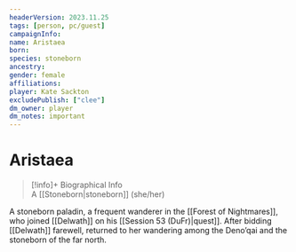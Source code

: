 ```yaml
---
headerVersion: 2023.11.25
tags: [person, pc/guest]
campaignInfo:
name: Aristaea
born:
species: stoneborn
ancestry:
gender: female
affiliations:
player: Kate Sackton
excludePublish: ["clee"]
dm_owner: player
dm_notes: important
---
```

# Aristaea
>[!info]+ Biographical Info  
> A [[Stoneborn|stoneborn]] (she/her)

A stoneborn paladin, a frequent wanderer in the [[Forest of Nightmares]], who joined [[Delwath]] on his [[Session 53 (DuFr)|quest]]. After bidding [[Delwath]] farewell, returned to her wandering among the Deno’qai and the stoneborn of the far north.

